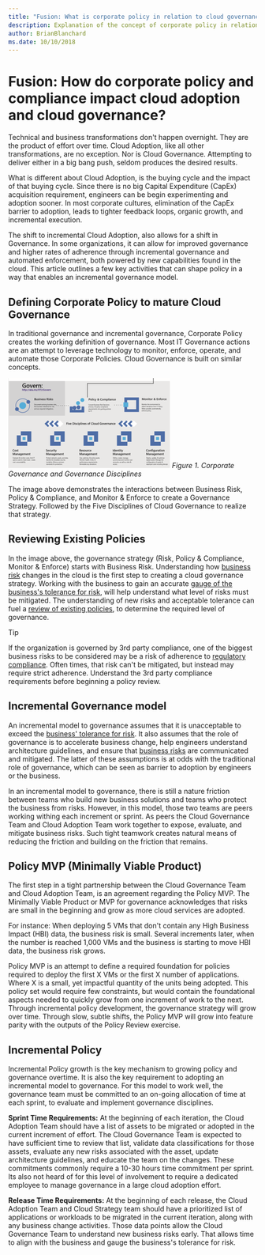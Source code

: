 ```yaml
---
title: "Fusion: What is corporate policy in relation to cloud governance"
description: Explanation of the concept of corporate policy in relation to cloud governance
author: BrianBlanchard
ms.date: 10/10/2018
---
```


# Fusion: How do corporate policy and compliance impact cloud adoption and cloud governance?

Technical and business transformations don't happen overnight. They are the product of effort over time. Cloud Adoption, like all other transformations, are no exception. Nor is Cloud Governance. Attempting to deliver either in a big bang push, seldom produces the desired results.

What is different about Cloud Adoption, is the buying cycle and the impact of that buying cycle. Since there is no big Capital Expenditure (CapEx) acquisition requirement, engineers can be begin experimenting and adoption sooner. In most corporate cultures, elimination of the CapEx barrier to adoption, leads to tighter feedback loops, organic growth, and incremental execution.

The shift to incremental Cloud Adoption, also allows for a shift in Governance. In some organizations, it can allow for improved governance and higher rates of adherence through incremental governance and automated enforcement, both powered by new capabilities found in the cloud. This article outlines a few key activities that can shape policy in a way that enables an incremental governance model.

## Defining Corporate Policy to mature Cloud Governance

In traditional governance and incremental governance, Corporate Policy creates the working definition of governance. Most IT Governance actions are an attempt to leverage technology to monitor, enforce, operate, and automate those Corporate Policies. Cloud Governance is built on similar concepts.

![Corporate Governance and Governance Disciplines](../../_images/operational-transformation-govern.png)
*Figure 1. Corporate Governance and Governance Disciplines*

The image above demonstrates the interactions between Business Risk, Policy & Compliance, and Monitor & Enforce to create a Governance Strategy. Followed by the Five Disciplines of Cloud Governance to realize that strategy.

## Reviewing Existing Policies

In the image above, the governance strategy (Risk, Policy & Compliance, Monitor & Enforce) starts with Business Risk. Understanding how [business risk](understanding-business-risk.md) changes in the cloud is the first step to creating a cloud governance strategy. Working with the business to gain an accurate [gauge of the business's tolerance for risk](../../business-strategy/risk-tolerance.md), will help understand what level of risks must be mitigated. The understanding of new risks and acceptable tolerance can fuel a [review of existing policies](what-is-a-cloud-policy-review.md), to determine the required level of governance.

> [!TIP]
> If the organization is governed by 3rd party compliance, one of the biggest business risks to be considered may be a risk of adherence to [regulatory compliance](what-is-regulatory-compliance.md). Often times, that risk can't be mitigated, but instead may require strict adherence. Understand the 3rd party compliance requirements before beginning a policy review.

## Incremental Governance model

An incremental model to governance assumes that it is unacceptable to exceed the [business' tolerance for risk](../../business-strategy/risk-tolerance.md). It also assumes that the role of governance is to accelerate business change, help engineers understand architecture guidelines, and ensure that [business risks](understanding-business-risk.md) are communicated and mitigated. The latter of these assumptions is at odds with the traditional role of governance, which can be seen as barrier to adoption by engineers or the business.

In an incremental model to governance, there is still a nature friction between teams who build new business solutions and teams who protect the business from risks. However, in this model, those two teams are peers working withing each increment or sprint. As peers the Cloud Governance Team and Cloud Adoption Team work together to expose, evaluate, and mitigate business risks. Such tight teamwork creates natural means of reducing the friction and building on the friction that remains.

## Policy MVP (Minimally Viable Product)

The first step in a tight partnership between the Cloud Governance Team and Cloud Adoption Team, is an agreement regarding the Policy MVP. The Minimally Viable Product or MVP for governance acknowledges that risks are small in the beginning and grow as more cloud services are adopted.

For instance: When deploying 5 VMs that don't contain any High Business Impact (HBI) data, the business risk is small. Several increments later, when the number is reached 1,000 VMs and the business is starting to move HBI data, the business risk grows.

Policy MVP is an attempt to define a required foundation for policies required to deploy the first X VMs or the first X number of applications. Where X is a small, yet impactful quantity of the units being adopted. This policy set would require few constraints, but would contain the foundational aspects needed to quickly grow from one increment of work to the next. Through incremental policy development, the governance strategy will grow over time. Through slow, subtle shifts, the Policy MVP will grow into feature parity with the outputs of the Policy Review exercise.

## Incremental Policy

Incremental Policy growth is the key mechanism to growing policy and governance overtime. It is also the key requirement to adopting an incremental model to governance. For this model to work well, the governance team must be committed to an on-going allocation of time at each sprint, to evaluate and implement governance disciplines.

**Sprint Time Requirements:** At the beginning of each iteration, the Cloud Adoption Team should have a list of assets to be migrated or adopted in the current increment of effort. The Cloud Governance Team is expected to have sufficient time to review that list, validate data classifications for those assets, evaluate any new risks associated with the asset, update architecture guidelines, and educate the team on the changes. These commitments commonly require a 10-30 hours time commitment per sprint. Its also not heard of for this level of involvement to require a dedicated employee to manage governance in a large cloud adoption effort.

**Release Time Requirements:** At the beginning of each release, the Cloud Adoption Team and Cloud Strategy team should have a prioritized list of applications or workloads to be migrated in the current iteration, along with any business change activities. Those data points allow the Cloud Governance Team to understand new business risks early. That allows time to align with the business and gauge the business's tolerance for risk.
